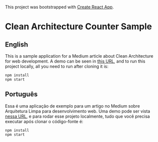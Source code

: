 This project was bootstrapped with [Create React App](https://github.com/facebookincubator/create-react-app).

# Clean Architecture Counter Sample

## English

This is a sample application for a Medium article about Clean Architecture for web development. A demo can be seen in [this URL](http://www.dvalbrand.com/counter-clean-architecture/), and to run this project locally, all you need to run after cloning it is:

    npm install
    npm start

## Português

Essa é uma aplicação de exemplo para um artigo no Medium sobre Arquitetura Limpa para desenvolvimento web. Uma demo pode ser vista [nessa URL](http://www.dvalbrand.com/counter-clean-architecture/), e para rodar esse projeto localmente, tudo que você precisa executar após clonar o código-fonte é:

    npm install
    npm start

